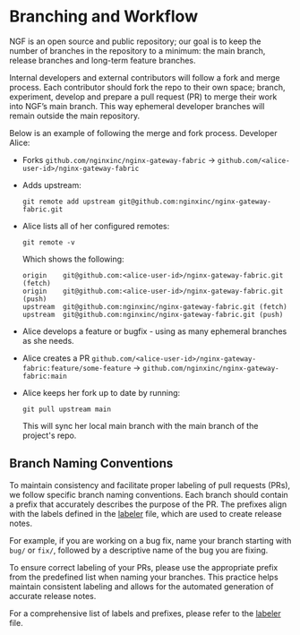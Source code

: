 # Branching and Workflow

NGF is an open source and public repository; our goal is to keep the number of branches in the repository to a minimum:
the main branch, release branches and long-term feature branches.

Internal developers and external contributors will follow a fork and merge process. Each contributor should fork the
repo to their own space; branch, experiment, develop and prepare a pull request (PR) to merge their work into NGF’s main
branch. This way ephemeral developer branches will remain outside the main repository.

Below is an example of following the merge and fork process. Developer Alice:

- Forks `github.com/nginxinc/nginx-gateway-fabric` → `github.com/<alice-user-id>/nginx-gateway-fabric`
- Adds upstream:

  ```shell
  git remote add upstream git@github.com:nginxinc/nginx-gateway-fabric.git
  ```

- Alice lists all of her configured remotes:

  ```shell
  git remote -v
  ```

  Which shows the following:

  ```text
  origin	git@github.com:<alice-user-id>/nginx-gateway-fabric.git (fetch)
  origin	git@github.com:<alice-user-id>/nginx-gateway-fabric.git (push)
  upstream	git@github.com:nginxinc/nginx-gateway-fabric.git (fetch)
  upstream	git@github.com:nginxinc/nginx-gateway-fabric.git (push)
  ```

- Alice develops a feature or bugfix - using as many ephemeral branches as she needs.
- Alice creates a
  PR `github.com/<alice-user-id>/nginx-gateway-fabric:feature/some-feature` → `github.com/nginxinc/nginx-gateway-fabric:main`
- Alice keeps her fork up to date by running:

  ```shell
  git pull upstream main
  ```

  This will sync her local main branch with the main branch of the project's repo.

## Branch Naming Conventions

To maintain consistency and facilitate proper labeling of pull requests (PRs), we follow specific branch naming
conventions. Each branch should contain a prefix that accurately describes the purpose of the PR. The prefixes align
with the labels defined in the [labeler](/.github/labeler.yml) file, which are used to create release notes.

For example, if you are working on a bug fix, name your branch starting with `bug/` or `fix/`, followed by a descriptive
name of the bug you are fixing.

To ensure correct labeling of your PRs, please use the appropriate prefix from the predefined list when naming your
branches. This practice helps maintain consistent labeling and allows for the automated generation of accurate release
notes.

For a comprehensive list of labels and prefixes, please refer to the [labeler](/.github/labeler.yml) file.
